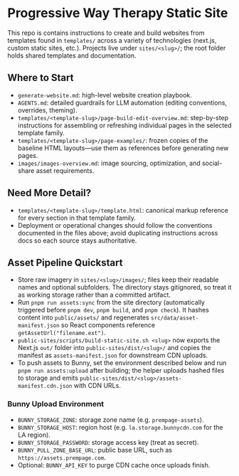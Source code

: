 # Progressive Way Therapy Static Site

This repo is contains instructions to create and build websites from templates found in `templates/` across a variety of technologies (next.js, custom static sites, etc.). Projects live under `sites/<slug>/`; the root folder holds shared templates and documentation.

## Where to Start

- `generate-website.md`: high-level website creation playbook.
- `AGENTS.md`: detailed guardrails for LLM automation (editing conventions, overrides, theming).
- `templates/<template-slug>/page-build-edit-overview.md`: step-by-step instructions for assembling or refreshing individual pages in the selected template family.
- `templates/<template-slug>/page-examples/`: frozen copies of the baseline HTML layouts—use them as references before generating new pages.
- `images/images-overview.md`: image sourcing, optimization, and social-share asset requirements.

## Need More Detail?

- `templates/<template-slug>/template.html`: canonical markup reference for every section in that template family.
- Deployment or operational changes should follow the conventions documented in the files above; avoid duplicating instructions across docs so each source stays authoritative.

## Asset Pipeline Quickstart
- Store raw imagery in `sites/<slug>/images/`; files keep their readable names and optional subfolders. The directory stays gitignored, so treat it as working storage rather than a committed artifact.
- Run `pnpm run assets:sync` from the site directory (automatically triggered before `pnpm dev`, `pnpm build`, and `pnpm check`). It hashes content into `public/assets/` and regenerates `src/data/asset-manifest.json` so React components reference `getAssetUrl("filename.ext")`.
- `public-sites/scripts/build-static-site.sh <slug>` now exports the Next.js `out/` folder into `public-sites/dist/<slug>/` and copies the manifest as `assets-manifest.json` for downstream CDN uploads.
- To push assets to Bunny, set the environment described below and run `pnpm run assets:upload` after building; the helper uploads hashed files to storage and emits `public-sites/dist/<slug>/assets-manifest.cdn.json` with CDN URLs.

### Bunny Upload Environment
- `BUNNY_STORAGE_ZONE`: storage zone name (e.g. `prempage-assets`).
- `BUNNY_STORAGE_HOST`: region host (e.g. `la.storage.bunnycdn.com` for the LA region).
- `BUNNY_STORAGE_PASSWORD`: storage access key (treat as secret).
- `BUNNY_PULL_ZONE_BASE_URL`: public base URL, such as `https://assets.prempage.com`.
- Optional: `BUNNY_API_KEY` to purge CDN cache once uploads finish.
